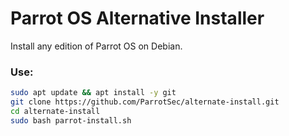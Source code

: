 # Parrot OS Alternative Installer
Install any edition of Parrot OS on Debian.
### Use:
```bash
sudo apt update && apt install -y git
git clone https://github.com/ParrotSec/alternate-install.git
cd alternate-install
sudo bash parrot-install.sh
```